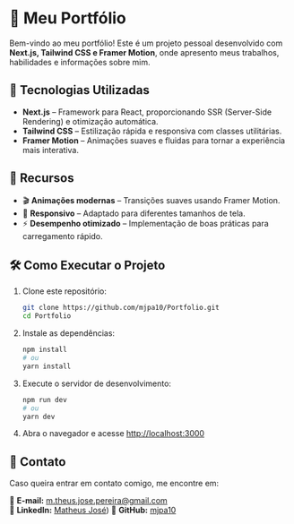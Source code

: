 # 📌 Meu Portfólio  

Bem-vindo ao meu portfólio! Este é um projeto pessoal desenvolvido com **Next.js, Tailwind CSS e Framer Motion**, onde apresento meus trabalhos, habilidades e informações sobre mim.  

## 🚀 Tecnologias Utilizadas  

- **Next.js** – Framework para React, proporcionando SSR (Server-Side Rendering) e otimização automática.  
- **Tailwind CSS** – Estilização rápida e responsiva com classes utilitárias.  
- **Framer Motion** – Animações suaves e fluidas para tornar a experiência mais interativa.  

## 🎨 Recursos  

- 🎬 **Animações modernas** – Transições suaves usando Framer Motion.  
- 📱 **Responsivo** – Adaptado para diferentes tamanhos de tela.  
- ⚡ **Desempenho otimizado** – Implementação de boas práticas para carregamento rápido.  

## 🛠️ Como Executar o Projeto  

1. Clone este repositório:  

   ```bash
   git clone https://github.com/mjpa10/Portfolio.git
   cd Portfolio
   ```

2. Instale as dependências:  

   ```bash
   npm install
   # ou
   yarn install
   ```

3. Execute o servidor de desenvolvimento:  

   ```bash
   npm run dev
   # ou
   yarn dev
   ```

4. Abra o navegador e acesse [http://localhost:3000](http://localhost:3000)  

## 📌 Contato  

Caso queira entrar em contato comigo, me encontre em:  

📧 **E-mail:** [m.theus.jose.pereira@gmail.com](mailto:m.theus.jose.pereira@gmail.com)  
💼 **LinkedIn:** [Matheus José](https://www.linkedin.com/in/matheus-josee/)) 
🚀 **GitHub:** [mjpa10](https://github.com/mjpa10)  
